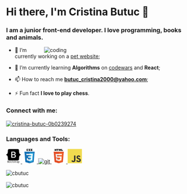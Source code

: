 <h1>Hi there, I'm Cristina Butuc 👋</h1>
<h3>I am a junior front-end developer. I love programming, books and animals.</h3>
<img align="right" alt="coding" width="400" src="https://mir-s3-cdn-cf.behance.net/project_modules/disp/601014116770475.6068beff4640a.gif">

- 🔭 I’m currently working on a [pet website](https://github.com/cbutuc/lorem-pets);

- 🌱 I’m currently learning **Algorithms** on [codewars](https://www.codewars.com/users/Andreea07) and **React**;

- 📫 How to reach me **butuc_cristina2000@yahoo.com**;

- ⚡ Fun fact **I love to play chess**.
  

<h3 align="left">Connect with me:</h3>
<p align="left">
<a href="https://linkedin.com/in/cristina-butuc-0b0239274" target="blank"><img align="center" src="https://raw.githubusercontent.com/rahuldkjain/github-profile-readme-generator/master/src/images/icons/Social/linked-in-alt.svg" alt="cristina-butuc-0b0239274" height="30" width="40" /></a>
</p>

<h3 align="left">Languages and Tools:</h3>
<p align="left"> <a href="https://getbootstrap.com" target="_blank" rel="noreferrer"> <img src="https://raw.githubusercontent.com/devicons/devicon/master/icons/bootstrap/bootstrap-plain-wordmark.svg" alt="bootstrap" width="40" height="40"/> </a> <a href="https://www.w3schools.com/css/" target="_blank" rel="noreferrer"> <img src="https://raw.githubusercontent.com/devicons/devicon/master/icons/css3/css3-original-wordmark.svg" alt="css3" width="40" height="40"/> </a> <a href="https://git-scm.com/" target="_blank" rel="noreferrer"> <img src="https://www.vectorlogo.zone/logos/git-scm/git-scm-icon.svg" alt="git" width="40" height="40"/> </a> <a href="https://www.w3.org/html/" target="_blank" rel="noreferrer"> <img src="https://raw.githubusercontent.com/devicons/devicon/master/icons/html5/html5-original-wordmark.svg" alt="html5" width="40" height="40"/> </a> <a href="https://developer.mozilla.org/en-US/docs/Web/JavaScript" target="_blank" rel="noreferrer"> <img src="https://raw.githubusercontent.com/devicons/devicon/master/icons/javascript/javascript-original.svg" alt="javascript" width="40" height="40"/> </a> <a href="https://reactjs.org/" target="_blank" rel="noreferrer">  </a> </p>

<p><img align="center" src="https://github-readme-stats.vercel.app/api/top-langs?username=cbutuc&show_icons=true&locale=en&layout=compact" alt="cbutuc" /></p>

<p><img align="center" src="https://github-readme-streak-stats.herokuapp.com/?user=cbutuc&" alt="cbutuc" /></p>

